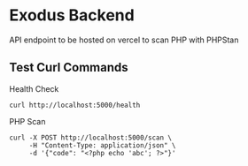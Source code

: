 # Exodus Backend

API endpoint to be hosted on vercel to scan PHP with PHPStan

## Test Curl Commands

Health Check
```
curl http://localhost:5000/health
```

PHP Scan
```
curl -X POST http://localhost:5000/scan \
     -H "Content-Type: application/json" \
     -d '{"code": "<?php echo 'abc'; ?>"}'

```